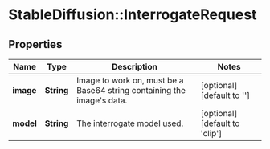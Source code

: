 # StableDiffusion::InterrogateRequest

## Properties
Name | Type | Description | Notes
------------ | ------------- | ------------- | -------------
**image** | **String** | Image to work on, must be a Base64 string containing the image&#x27;s data. | [optional] [default to &#x27;&#x27;]
**model** | **String** | The interrogate model used. | [optional] [default to &#x27;clip&#x27;]

